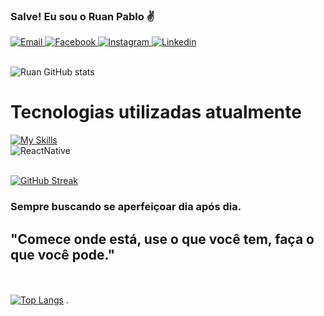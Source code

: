 ### Salve! Eu sou o Ruan Pablo ✌️

<div style={{display: 'flex', flex-direction: 'row'}}>
    <a href="mailto:ruangoio01@gmail.com">
        <img alt="Email" src="https://img.shields.io/badge/Gmail-D14836?style=for-the-badge&logo=gmail&logoColor=white"/>
     </a>
    <a href="https://www.facebook.com/ruan.gomesrocha.7/">
        <img alt="Facebook" src="https://img.shields.io/badge/Facebook-1877F2?style=for-the-badge&logo=facebook&logoColor=white"/>
    </a>
    <a href="https://www.instagram.com/fixruan">
        <img alt="Instagram" src="https://img.shields.io/badge/Instagram-E4405F?style=for-the-badge&logo=instagram&logoColor=white"/>
    </a>
    <a href="https://www.linkedin.com/in/ruan-pablo-gomes-rocha-8a4969236/">
        <img alt="Linkedin" src="https://img.shields.io/badge/LinkedIn-0077B5?style=for-the-badge&logo=linkedin&logoColor=white"/>
    </a>
</div>

</br>

![Ruan GitHub stats](https://github-readme-stats.vercel.app/api?username=FixRuan&theme=synthwave)

# Tecnologias utilizadas atualmente
[![My Skills](https://skillicons.dev/icons?i=react,next,typescript,js,firebase,supabase,graphql,styledcomponents,sass,tailwind,html,css,jest,git,apollo,figma,vscode)](https://skillicons.dev)
<br/>
<img  align="center" alt="ReactNative" src="https://img.shields.io/badge/React_Native-20232A?style=for-the-badge&logo=react&logoColor=61DAFB"/>
<br/>
<br/>

[![GitHub Streak](http://github-readme-streak-stats.herokuapp.com?user=FixRuan&theme=radical&date_format=M%20j%5B%2C%20Y%5D)](https://git.io/streak-stats)

### Sempre buscando se aperfeiçoar dia após dia.
## "Comece onde está, use o que você tem, faça o que você pode."
</br></br>
[![Top Langs](https://github-readme-stats.vercel.app/api/top-langs/?username=FixRuan&layout=compact)](https://github.com/anuraghazra/github-readme-stats)
.
